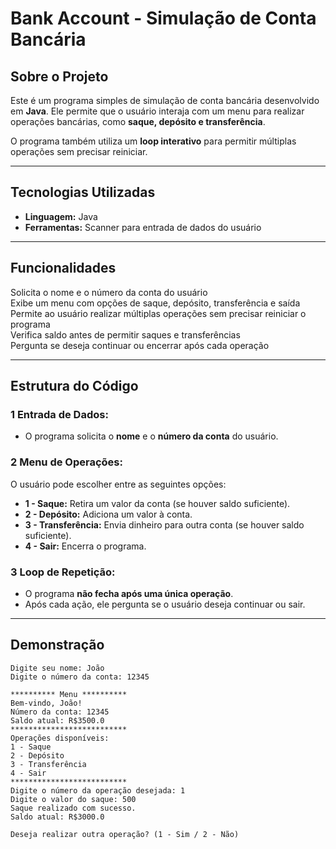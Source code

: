 #  Bank Account - Simulação de Conta Bancária  

##  Sobre o Projeto  
Este é um programa simples de simulação de conta bancária desenvolvido em **Java**. Ele permite que o usuário interaja com um menu para realizar operações bancárias, como **saque, depósito e transferência**.  

O programa também utiliza um **loop interativo** para permitir múltiplas operações sem precisar reiniciar.  

---

##  Tecnologias Utilizadas  
- **Linguagem:** Java  
- **Ferramentas:** Scanner para entrada de dados do usuário  

---

##  Funcionalidades  
Solicita o nome e o número da conta do usuário  
 Exibe um menu com opções de saque, depósito, transferência e saída  
 Permite ao usuário realizar múltiplas operações sem precisar reiniciar o programa  
 Verifica saldo antes de permitir saques e transferências  
 Pergunta se deseja continuar ou encerrar após cada operação  

---

##  Estrutura do Código  
### **1️ Entrada de Dados:**  
- O programa solicita o **nome** e o **número da conta** do usuário.  

### **2️ Menu de Operações:**  
O usuário pode escolher entre as seguintes opções:  
- **1 - Saque:** Retira um valor da conta (se houver saldo suficiente).  
- **2 - Depósito:** Adiciona um valor à conta.  
- **3 - Transferência:** Envia dinheiro para outra conta (se houver saldo suficiente).  
- **4 - Sair:** Encerra o programa.  

### **3 Loop de Repetição:**  
- O programa **não fecha após uma única operação**.  
- Após cada ação, ele pergunta se o usuário deseja continuar ou sair.  

---

##  Demonstração  
```shell
Digite seu nome: João
Digite o número da conta: 12345

********** Menu **********
Bem-vindo, João!
Número da conta: 12345
Saldo atual: R$3500.0
**************************
Operações disponíveis:
1 - Saque
2 - Depósito
3 - Transferência
4 - Sair
**************************
Digite o número da operação desejada: 1
Digite o valor do saque: 500
Saque realizado com sucesso.
Saldo atual: R$3000.0

Deseja realizar outra operação? (1 - Sim / 2 - Não)
